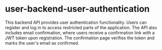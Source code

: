 # user-backend-user-authentication

This backend API provides user authentication functionality. Users can register and log in to access restricted parts of
the application. The API also includes email confirmation, where users receive a confirmation link with a JWT token upon
registration. The confirmation page verifies the token and marks the user's email as confirmed.
